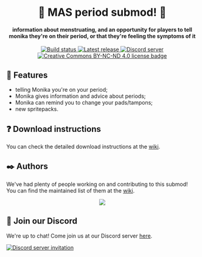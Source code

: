 <h1 align="center">🦞 MAS period submod! 🦞</h1>
<h4 align="center">information about menstruating, and an opportunity for players to tell monika they're on their period, or that they're feeling the symptoms of it</h3>
<p align="center">
  <a href="https://github.com/my-otter-self/MAS_period/actions/workflows/check.yml">
    <img alt="Build status" src="https://img.shields.io/github/workflow/status/my-otter-self/MAS_period/Run%20checks%20on%20push">
  </a>
  <a href="https://github.com/my-otter-self/MAS_period/releases/latest">
    <img alt="Latest release" src="https://img.shields.io/github/v/release/my-otter-self/MAS_period">
  </a>
  <a href="https://mon.icu/discord">
    <img alt="Discord server" src="https://discordapp.com/api/guilds/970747033071804426/widget.png?style=shield">
  </a>
    <a href="https://github.com/my-otter-self/MAS_period/blob/main/LICENSE.txt">
    <img alt="Creative Commons BY-NC-ND 4.0 license badge" src="https://img.shields.io/badge/License-CC_BY--NC--ND_4.0-lightgrey.svg">
  </a>
</p>

## 🌟 Features 
  
  * telling Monika you're on your period;
  * Monika gives information and advice about periods;
  * Monika can remind you to change your pads/tampons;
  * new spritepacks.

## ❓ Download instructions

You can check the detailed download instructions at the [wiki](https://github.com/my-otter-self/MAS_period/wiki/%E2%9D%93-Download-instructions).

## ✒️ Authors

We've had plenty of people working on and contributing to this submod! You can find the maintained list of them at the [wiki](https://github.com/my-otter-self/MAS_period/wiki/%E2%9C%92%EF%B8%8F-MAS-Period-Mod-Team).

<p align="center">
  <a href="https://github.com/my-otter-self/MAS_period/graphs/contributors">
    <img src="https://contrib.rocks/image?repo=my-otter-self/MAS_period&max=6" />
  </a>
</p>

## 💬 Join our Discord

We're up to chat! Come join us at our Discord server [here](https://mon.icu/discord).

[![Discord server invitation](https://discordapp.com/api/guilds/970747033071804426/widget.png?style=banner3)](https://mon.icu/discord)
